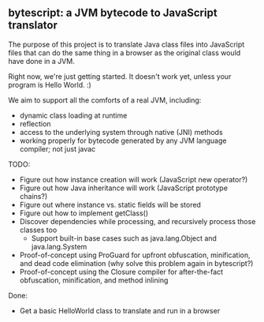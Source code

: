 ## bytescript: a JVM bytecode to JavaScript translator

The purpose of this project is to translate Java class files into JavaScript
files that can do the same thing in a browser as the original class would have
done in a JVM.

Right now, we're just getting started. It doesn't work yet, unless your program is Hello World. :)

We aim to support all the comforts of a real JVM, including:

* dynamic class loading at runtime
* reflection
* access to the underlying system through native (JNI) methods
* working properly for bytecode generated by any JVM language compiler; not just javac

TODO:

* Figure out how instance creation will work (JavaScript new operator?)
* Figure out how Java inheritance will work (JavaScript prototype chains?)
* Figure out where instance vs. static fields will be stored
* Figure out how to implement getClass()
* Discover dependencies while processing, and recursively process those classes too
  * Support built-in base cases such as java.lang.Object and java.lang.System
* Proof-of-concept using ProGuard for upfront obfuscation, minification, and dead code elimination
  (why solve this problem again in bytescript?)
* Proof-of-concept using the Closure compiler for after-the-fact obfuscation, minification, and method inlining

Done:

* Get a basic HelloWorld class to translate and run in a browser
